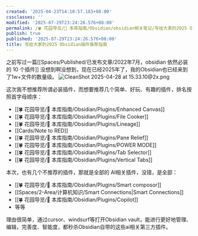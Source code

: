 ```yaml
---
created: '2025-04-23T14:10:57.183+08:00'
cssclasses: ''
modified: '2025-07-29T23:24:26.576+08:00'
permalink: /🍀 花园导览/🧰 本库指南/Obsidian/obsidian相关笔记/写给大家的2025 Obsidian插件推荐指南.md
publish: true
published: '2025-07-29T23:24:26.576+08:00'
title: 写给大家的2025 Obsidian插件推荐指南
---
```

之前写过一篇[[Spaces/Published/已发布文章/2022年7月，obsidian 依然必装的 10 个插件]]
没想到啊没想到，现在已经2025年了，我的Obsidian也已经来到了1w+文件的数量级。
![CleanShot 2025-04-28 at 15.33.10@2x.png](https://pub-pic.oldwinter.top/2025/04/77d97aea73159c78f1d71c7f8f1b61dc.png)

这次我不想推荐所谓必装插件，而想要推荐几个简单、好玩、有趣的插件，排名按照首字母顺序：

- [[🍀 花园导览/🧰 本库指南/Obsidian/Plugins/Enhanced Canvas]]
- [[🍀 花园导览/🧰 本库指南/Obsidian/Plugins/File Cooker]]
- [[🍀 花园导览/🧰 本库指南/Obsidian/Plugins/Lineage]]
- [[Cards/Note to RED]]
- [[🍀 花园导览/🧰 本库指南/Obsidian/Plugins/Pane Relief]]
- [[🍀 花园导览/🧰 本库指南/Obsidian/Plugins/POWER MODE]]
- [[🍀 花园导览/🧰 本库指南/Obsidian/Plugins/Tab Selector]]
- [[🍀 花园导览/🧰 本库指南/Obsidian/Plugins/Vertical Tabs]]
  
本次，也有几个不推荐的插件，那就是全部的 AI相关插件，没错，是全部：
- [[🍀 花园导览/🧰 本库指南/Obsidian/Plugins/Smart composor]]
- [[Spaces/2-Area/计算机知识/Smart Connections\|Smart Connections]]
- [[🍀 花园导览/🧰 本库指南/Obsidian/Plugins/Copilot]]
- 等等

理由很简单，通过cursor、windsurf等打开Obsidian vault，能进行更好地管理、编辑，完善度、智能度，都秒杀Obsidian自带的这些ai相关第三方插件。
